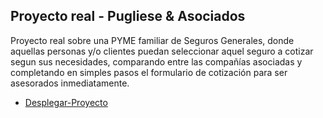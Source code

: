 ## Proyecto real - Pugliese & Asociados

Proyecto real sobre una PYME familiar de Seguros Generales, donde aquellas personas y/o clientes puedan seleccionar aquel seguro a cotizar segun sus necesidades, comparando entre las compañías asociadas y completando en simples pasos el formulario de cotización para ser asesorados inmediatamente.

- [Desplegar-Proyecto](https://ivan-pugliese.github.io/real-project-insurance/)
